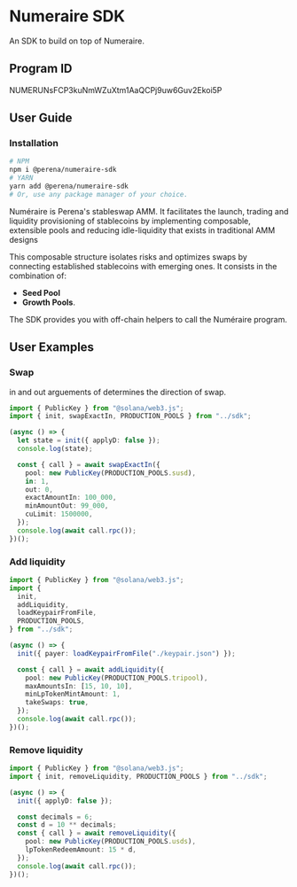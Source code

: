 # Numeraire SDK

An SDK to build on top of Numeraire.

## Program ID

NUMERUNsFCP3kuNmWZuXtm1AaQCPj9uw6Guv2Ekoi5P

## User Guide

### Installation

```bash
# NPM
npm i @perena/numeraire-sdk
# YARN
yarn add @perena/numeraire-sdk
# Or, use any package manager of your choice.
```

Numéraire is Perena's stableswap AMM. It facilitates the launch, trading and liquidity provisioning of stablecoins by implementing composable, extensible pools and reducing idle-liquidity that exists in traditional AMM designs

This composable structure isolates risks and optimizes swaps by connecting established stablecoins with emerging ones. It consists in the combination of:

- **Seed Pool**
- **Growth Pools**.

The SDK provides you with off-chain helpers to call the Numéraire program.

## User Examples

### Swap

in and out arguements of determines the direction of swap.

```ts
import { PublicKey } from "@solana/web3.js";
import { init, swapExactIn, PRODUCTION_POOLS } from "../sdk";

(async () => {
  let state = init({ applyD: false });
  console.log(state);

  const { call } = await swapExactIn({
    pool: new PublicKey(PRODUCTION_POOLS.susd),
    in: 1,
    out: 0,
    exactAmountIn: 100_000,
    minAmountOut: 99_000,
    cuLimit: 1500000,
  });
  console.log(await call.rpc());
})();
```

### Add liquidity

```ts
import { PublicKey } from "@solana/web3.js";
import {
  init,
  addLiquidity,
  loadKeypairFromFile,
  PRODUCTION_POOLS,
} from "../sdk";

(async () => {
  init({ payer: loadKeypairFromFile("./keypair.json") });

  const { call } = await addLiquidity({
    pool: new PublicKey(PRODUCTION_POOLS.tripool),
    maxAmountsIn: [15, 10, 10],
    minLpTokenMintAmount: 1,
    takeSwaps: true,
  });
  console.log(await call.rpc());
})();
```

### Remove liquidity

```ts
import { PublicKey } from "@solana/web3.js";
import { init, removeLiquidity, PRODUCTION_POOLS } from "../sdk";

(async () => {
  init({ applyD: false });

  const decimals = 6;
  const d = 10 ** decimals;
  const { call } = await removeLiquidity({
    pool: new PublicKey(PRODUCTION_POOLS.usds),
    lpTokenRedeemAmount: 15 * d,
  });
  console.log(await call.rpc());
})();
```
